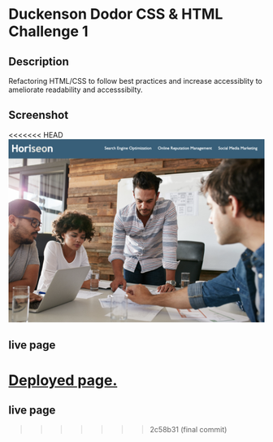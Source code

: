 # Duckenson Dodor CSS & HTML Challenge 1

## Description

Refactoring HTML/CSS to follow best practices and increase accessiblity to ameliorate readability and accesssibilty.


## Screenshot

<<<<<<< HEAD
![A screenshot](./assets/images/screenshot.png)

## live page 

[Deployed page.](https://dodor101.github.io/module-1-project/)
=======
## live page 
>>>>>>> 2c58b31 (final commit)
